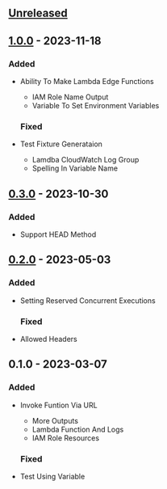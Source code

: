 <a name="unreleased"></a>
## [Unreleased]


<a name="1.0.0"></a>
## [1.0.0] - 2023-11-18
### Added
- Ability To Make Lambda Edge Functions
  - IAM Role Name Output
  - Variable To Set Environment Variables
  
  ### Fixed
- Test Fixture Generataion
  - Lamdba CloudWatch Log Group
  - Spelling In Variable Name
  
  
<a name="0.3.0"></a>
## [0.3.0] - 2023-10-30
### Added
- Support HEAD Method
  
  
<a name="0.2.0"></a>
## [0.2.0] - 2023-05-03
### Added
- Setting Reserved Concurrent Executions
  
  ### Fixed
- Allowed Headers
  
  
<a name="0.1.0"></a>
## 0.1.0 - 2023-03-07
### Added
- Invoke Funtion Via URL
  - More Outputs
  - Lambda Function And Logs
  - IAM Role Resources
  
  ### Fixed
- Test Using Variable
  
  
[Unreleased]: https://github.com/kohirens/aws-tf-lambda-function.git/compare/1.0.0...HEAD
[1.0.0]: https://github.com/kohirens/aws-tf-lambda-function.git/compare/0.3.0...1.0.0
[0.3.0]: https://github.com/kohirens/aws-tf-lambda-function.git/compare/0.2.0...0.3.0
[0.2.0]: https://github.com/kohirens/aws-tf-lambda-function.git/compare/0.1.0...0.2.0
